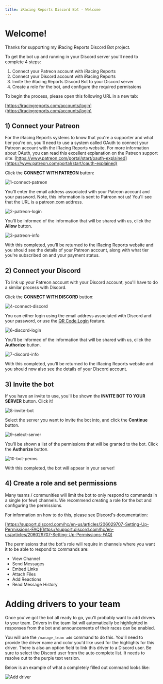 ```yaml
---
title: iRacing Reports Discord Bot - Welcome
---
```


# Welcome!

Thanks for supporting my iRacing Reports Discord Bot project.

To get the bot up and running in your Discord server you'll need to complete 4 steps:

1. Connect your Patreon account with iRacing Reports
2. Connect your Discord account with iRacing Reports
3. Invite the iRacing Reports Discord Bot to your Discord server
4. Create a role for the bot, and configure the required permissions

To begin the process, please open this following URL in a new tab:

[https://iracingreports.com/accounts/login](https://iracingreports.com/accounts/login)

## 1) Connect your Patreon

For the iRacing Reports systems to know that you're a supporter and what tier you're on, you'll need to use a system called OAuth to connect your Patreon account with the iRacing Reports website. For more information about OAuth, you can read this excellent explanation on the Patreon support site: [https://www.patreon.com/portal/start/oauth-explained](https://www.patreon.com/portal/start/oauth-explained)

Click the **CONNECT WITH PATREON** button:

![1-connect-patreon](https://user-images.githubusercontent.com/658935/171343965-7e969b08-43d6-42c1-acb2-e9b4ebd3a0f4.png)

You'll enter the email address associated with your Patreon account and your password. Note, this information is sent to Patreon not us! You'll see that the URL is a patreon.com address.

![2-patreon-login](https://user-images.githubusercontent.com/658935/171344016-b9ce5312-8468-4e09-a74c-6a300e29d27d.png)

You'll be informed of the information that will be shared with us, click the **Allow** button.

![3-patreon-info](https://user-images.githubusercontent.com/658935/171344050-6e70bd2b-1733-4a9f-8c2e-abf2be4c31ef.png)

With this completed, you'll be returned to the iRacing Reports website and you should see the details of your Patreon account, along with what tier you're subscribed on and your payment status.


## 2) Connect your Discord

To link up your Patreon account with your Discord account, you'll have to do a similar process with Discord.

Click the **CONNECT WITH DISCORD** button:

![4-connect-discord](https://user-images.githubusercontent.com/658935/171344566-bbf9519a-df36-429e-abda-f5adb6c4f7ce.png)

You can either login using the email address associated with Discord and your password, or use the [QR Code Login](https://support.discord.com/hc/en-us/articles/360039213771-QR-Code-Login-FAQ) feature.

![6-discord-login](https://user-images.githubusercontent.com/658935/171344115-5cdfd007-285f-446f-95fa-7cb17b00c14b.png)

You'll be informed of the information that will be shared with us, click the **Authorize** button.

![7-discord-info](https://user-images.githubusercontent.com/658935/171344128-84cecc63-fa59-4e50-81f2-8e3a16b6efe8.png)

With this completed, you'll be returned to the iRacing Reports website and you should now also see the details of your Discord account.


## 3) Invite the bot

If you have an invite to use, you'll be shown the **INVITE BOT TO YOUR SERVER** button. Click it!

![8-invite-bot](https://user-images.githubusercontent.com/658935/171344148-e537d881-1e63-4e97-952e-09b28bb53faa.png)

Select the server you want to invite the bot into, and click the **Continue** button.

![9-select-server](https://user-images.githubusercontent.com/658935/171344164-38406048-2293-45e4-bd5c-cbb7a596fbb3.png)

You'll be shown a list of the permissions that will be granted to the bot. Click the **Authorize** button.

![10-bot-perms](https://user-images.githubusercontent.com/658935/171344180-d1da031d-74f8-4467-9500-0e94843ef186.png)

With this completed, the bot will appear in your server!


## 4) Create a role and set permissions

Many teams / communities will limit the bot to only respond to commands in a single (or few) channels. We recommend creating a role for the bot and configuring the permissions.

For information on how to do this, please see Discord's documentation:

[https://support.discord.com/hc/en-us/articles/206029707-Setting-Up-Permissions-FAQ](https://support.discord.com/hc/en-us/articles/206029707-Setting-Up-Permissions-FAQ)

The permissions that the bot's role will require in channels where you want it to be able to respond to commands are:

* View Channel
* Send Messages
* Embed Links
* Attach Files
* Add Reactions
* Read Message History


# Adding drivers to your team

Once you've got the bot all ready to go, you'll probably want to add drivers to your team. Drivers in the team list will automatically be highlighted in responses from the bot and announcements of their races can be enabled.

You will use the `/manage_team add` command to do this. You'll need to provide the driver name and color you'd like used for the highlights for this driver. There is also an option field to link this driver to a Discord user. Be sure to select the Discord user from the auto complete list. It needs to resolve out to the purple text version.

Below is an example of what a completely filled out command looks like:

![Add driver](https://user-images.githubusercontent.com/658935/171341212-42ddd9e3-c2e1-4fe5-8151-088f48052b67.png)




